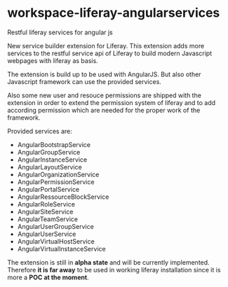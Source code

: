 # workspace-liferay-angularservices
Restful liferay services for angular js

New service builder extension for Liferay. This extension adds more services to the restful service api of Liferay to build modern Javascript webpages with liferay as basis.

The extension is build up to be used with AngularJS. But also other Javascript framework can use the provided services.

Also some new user and resouce permissions are shipped with the extension in order to extend the permission system of liferay and to add according permission which are needed for the proper work of the framework.

Provided services are:

- AngularBootstrapService
- AngularGroupService
- AngularInstanceService
- AngularLayoutService
- AngularOrganizationService
- AngularPermissionService
- AngularPortalService
- AngularRessourceBlockService
- AngularRoleService
- AngularSiteService
- AngularTeamService
- AngularUserGroupService
- AngularUserService
- AngularVirtualHostService
- AngularVirtualInstanceService

The extension is still in **alpha state** and will be currently implemented. Therefore **it is far away** to be used in working liferay installation since it is more a **POC at the moment**.
